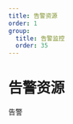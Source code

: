 ```yaml
---
title: 告警资源
order: 1
group:
  title: 告警监控
  order: 35
---
```


# 告警资源

<Alert type="info">告警</Alert>
